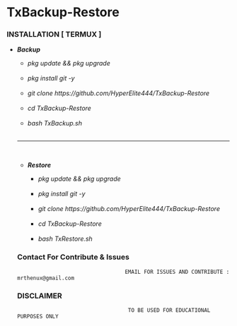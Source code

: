 # TxBackup-Restore

### INSTALLATION [ TERMUX ]

<ul>
<li><b><i>Backup</i></b></li>
<ul>
<li><i>pkg update && pkg upgrade</i></li><br>
<li><i>pkg install git -y</i></li><br>
<li><i>git clone https://github.com/HyperElite444/TxBackup-Restore</i></li><br>
<li><i>cd TxBackup-Restore</i></li><br>
<li><i>bash TxBackup.sh</i></li>
</ul
</ul>
  <br>
<hr style="height:2px;border-width:0;color:gray;background-color:gray">
  <br>
<ul>
<li><b><i>Restore</i></b></li>
<ul>
<li><i>pkg update && pkg upgrade</i></li><br>
<li><i>pkg install git -y</i></li><br>
<li><i>git clone https://github.com/HyperElite444/TxBackup-Restore</i></li><br>
<li><i>cd TxBackup-Restore</i></li><br>
<li><i>bash TxRestore.sh</i></li>
</ul>
</ul>

### Contact For Contribute & Issues 

                                      EMAIL FOR ISSUES AND CONTRIBUTE : mrthenux@gmail.com

### DISCLAIMER
                                       TO BE USED FOR EDUCATIONAL PURPOSES ONLY

